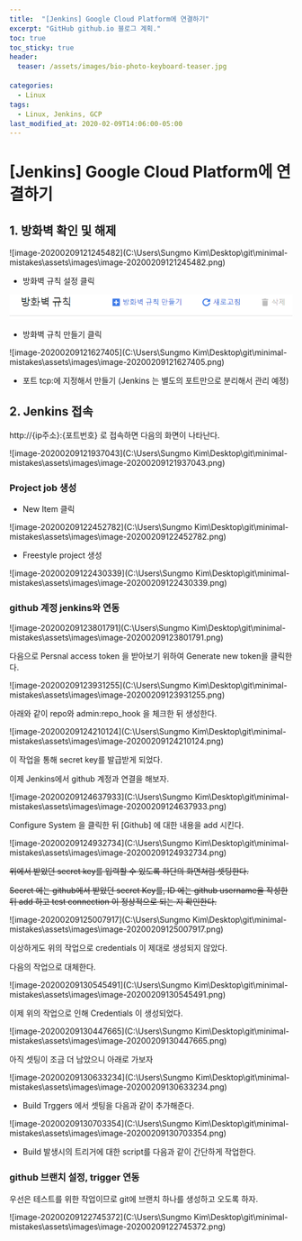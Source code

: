```yaml
---
title:  "[Jenkins] Google Cloud Platform에 연결하기"
excerpt: "GitHub github.io 블로그 계획."
toc: true
toc_sticky: true
header:
  teaser: /assets/images/bio-photo-keyboard-teaser.jpg

categories:
  - Linux
tags:
  - Linux, Jenkins, GCP
last_modified_at: 2020-02-09T14:06:00-05:00
---
```




# [Jenkins] Google Cloud Platform에 연결하기



## 1. 방화벽 확인 및 해제 

![image-20200209121245482](C:\Users\Sungmo Kim\Desktop\git\minimal-mistakes\assets\images\image-20200209121245482.png)

- 방화벽 규칙 설정 클릭 

![image-20200209121553175](\assets\images\image-20200209121553175.png)

- 방화벽 규칙 만들기 클릭 

![image-20200209121627405](C:\Users\Sungmo Kim\Desktop\git\minimal-mistakes\assets\images\image-20200209121627405.png)

- 포트 tcp:에 지정해서 만들기 (Jenkins 는 별도의 포트만으로 분리해서 관리 예정)



## 2. Jenkins 접속 

http://{ip주소}:{포트번호} 로 접속하면 다음의 화면이 나타난다.

![image-20200209121937043](C:\Users\Sungmo Kim\Desktop\git\minimal-mistakes\assets\images\image-20200209121937043.png)

### Project job 생성

- New Item 클릭

![image-20200209122452782](C:\Users\Sungmo Kim\Desktop\git\minimal-mistakes\assets\images\image-20200209122452782.png)

- Freestyle project 생성 

![image-20200209122430339](C:\Users\Sungmo Kim\Desktop\git\minimal-mistakes\assets\images\image-20200209122430339.png)

### github 계정 jenkins와 연동 

![image-20200209123801791](C:\Users\Sungmo Kim\Desktop\git\minimal-mistakes\assets\images\image-20200209123801791.png)

다음으로 Persnal access token 을 받아보기 위하여 Generate new token을 클릭한다.

![image-20200209123931255](C:\Users\Sungmo Kim\Desktop\git\minimal-mistakes\assets\images\image-20200209123931255.png)



아래와 같이 repo와 admin:repo_hook 을 체크한 뒤 생성한다.

![image-20200209124210124](C:\Users\Sungmo Kim\Desktop\git\minimal-mistakes\assets\images\image-20200209124210124.png)

이 작업을 통해 secret key를 발급받게 되었다.

이제 Jenkins에서 github 계정과 연결을 해보자.

![image-20200209124637933](C:\Users\Sungmo Kim\Desktop\git\minimal-mistakes\assets\images\image-20200209124637933.png)

Configure System 을 클릭한 뒤 [Github] 에 대한 내용을 add 시킨다.

![image-20200209124932734](C:\Users\Sungmo Kim\Desktop\git\minimal-mistakes\assets\images\image-20200209124932734.png)

~~위에서 받았던 secret key를 입력할 수 있도록 하단의 화면처럼 셋팅한다.~~

~~Secret 에는 github에서 받았던 secret Key를, ID 에는 github username을 작성한 뒤 add 하고 test connection 이 정상적으로 되는 지 확인한다.~~

![image-20200209125007917](C:\Users\Sungmo Kim\Desktop\git\minimal-mistakes\assets\images\image-20200209125007917.png)

이상하게도 위의 작업으로 credentials 이 제대로 생성되지 않았다. 

다음의 작업으로 대체한다.

![image-20200209130545491](C:\Users\Sungmo Kim\Desktop\git\minimal-mistakes\assets\images\image-20200209130545491.png)

이제 위의 작업으로 인해 Credentials 이 생성되었다. 

![image-20200209130447665](C:\Users\Sungmo Kim\Desktop\git\minimal-mistakes\assets\images\image-20200209130447665.png)

아직 셋팅이 조금 더 남았으니 아래로 가보자

![image-20200209130633234](C:\Users\Sungmo Kim\Desktop\git\minimal-mistakes\assets\images\image-20200209130633234.png)

- Build Trggers 에서 셋팅을 다음과 같이 추가해준다. 

![image-20200209130703354](C:\Users\Sungmo Kim\Desktop\git\minimal-mistakes\assets\images\image-20200209130703354.png)

- Build 발생시의 트리거에 대한 script를 다음과 같이 간단하게 작업한다. 



### github 브랜치 설정, trigger 연동

우선은 테스트를 위한 작업이므로 git에 브랜치 하나를 생성하고 오도록 하자.

![image-20200209122745372](C:\Users\Sungmo Kim\Desktop\git\minimal-mistakes\assets\images\image-20200209122745372.png)





